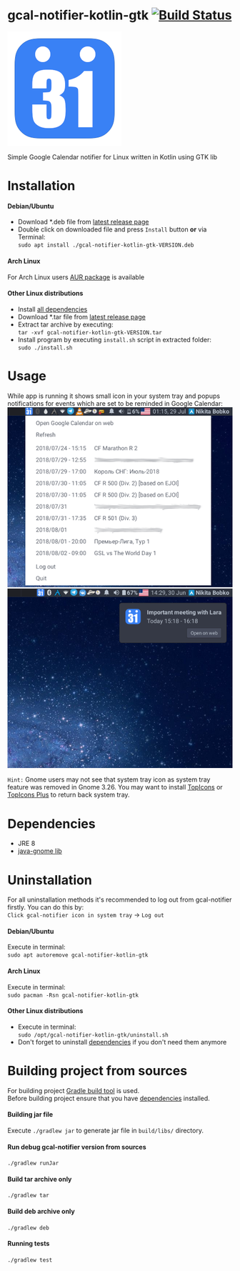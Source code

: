# gcal-notifier-kotlin-gtk [![Build Status](https://github.com/nikitabobko/gcal-notifier-kotlin-gtk/actions/workflows/main.yaml/badge.svg?branch=master)](https://github.com/nikitabobko/gcal-notifier-kotlin-gtk/actions?query=branch%3Amaster)

![icon](src/main/resources/icon.png)

Simple Google Calendar notifier for Linux written in Kotlin using GTK lib  

# Installation

#### Debian/Ubuntu

* Download *.deb file from [latest release page](https://github.com/nikitabobko/gcal-notifier-kotlin-gtk/releases/latest)
* Double click on downloaded file and press `Install` button **or** via Terminal:  
`sudo apt install ./gcal-notifier-kotlin-gtk-VERSION.deb`


#### Arch Linux

For Arch Linux users [AUR package](https://aur.archlinux.org/packages/gcal-notifier-kotlin-gtk/) is available

#### Other Linux distributions
* Install [all dependencies](#dependencies)
* Download *.tar file from [latest release page](https://github.com/nikitabobko/gcal-notifier-kotlin-gtk/releases/latest)
* Extract tar archive by executing:  
`tar -xvf gcal-notifier-kotlin-gtk-VERSION.tar`
* Install program by executing `install.sh` script in extracted folder:  
`sudo ./install.sh`

# Usage
While app is running it shows small icon in your system tray and popups notifications for events which are set to be reminded in Google Calendar:  
![popup.png](.screenshots/popup.png)
![notif.png](.screenshots/notif.png)

`Hint:` Gnome users may not see that system tray icon as system tray feature was removed in Gnome 3.26. You may want to install
[TopIcons](https://extensions.gnome.org/extension/495/topicons/) or [TopIcons Plus](https://extensions.gnome.org/extension/1031/topicons/)
to return back system tray.

# Dependencies
* JRE 8
* [java-gnome lib](http://java-gnome.sourceforge.net/)

# Uninstallation

For all uninstallation methods it's recommended to log out from gcal-notifier firstly. You can do this by:  
 `Click gcal-notifier icon in system tray` -> `Log out`

#### Debian/Ubuntu

Execute in terminal:  
`sudo apt autoremove gcal-notifier-kotlin-gtk`

#### Arch Linux

Execute in terminal:  
`sudo pacman -Rsn gcal-notifier-kotlin-gtk`

#### Other Linux distributions

* Execute in terminal:  
  `sudo /opt/gcal-notifier-kotlin-gtk/uninstall.sh`
* Don't forget to uninstall [dependencies](#dependencies) if you don't need them anymore

# Building project from sources
For building project [Gradle build tool](https://gradle.org/) is used.  
Before building project ensure that you have [dependencies](#dependencies) installed.

#### Building jar file
Execute `./gradlew jar` to generate jar file in `build/libs/` directory.

#### Run debug gcal-notifier version from sources
`./gradlew runJar`

#### Build tar archive only
`./gradlew tar`

#### Build deb archive only
`./gradlew deb`

#### Running tests
`./gradlew test`

